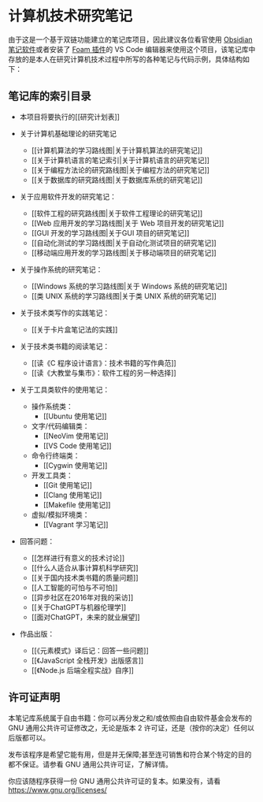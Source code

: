 # 计算机技术研究笔记

由于这是一个基于双链功能建立的笔记库项目，因此建议各位看官使用 [Obsidian 笔记软件](https://obsidian.md/)或者安装了 [Foam 插件](https://foambubble.github.io/foam/)的 VS Code 编辑器来使用这个项目，该笔记库中存放的是本人在研究计算机技术过程中所写的各种笔记与代码示例，具体结构如下：

## 笔记库的索引目录

- 本项目将要执行的[[研究计划表]]

- 关于计算机基础理论的研究笔记
  - [[计算机算法的学习路线图|关于计算机算法的研究笔记]]
  - [[关于计算机语言的笔记索引|关于计算机语言的研究笔记]]
  - [[关于编程方法论的研究路线图|关于编程方法的研究笔记]]
  - [[关于数据库的研究路线图|关于数据库系统的研究笔记]]

- 关于应用软件开发的研究笔记：
  - [[软件工程的研究路线图|关于软件工程理论的研究笔记]]
  - [[Web 应用开发的学习路线图|关于 Web 项目开发的研究笔记]]
  - [[GUI 开发的学习路线图|关于GUI 项目的研究笔记]]
  - [[自动化测试的学习路线图|关于自动化测试项目的研究笔记]]
  - [[移动端应用开发的学习路线图|关于移动端项目的研究笔记]]

- 关于操作系统的研究笔记：
  - [[Windows 系统的学习路线图|关于 Windows 系统的研究笔记]]
  - [[类 UNIX 系统的学习路线图|关于类 UNIX 系统的研究笔记]]

- 关于技术类写作的实践笔记：
  - [[关于卡片盒笔记法的实践]]

- 关于技术类书籍的阅读笔记：
  - [[读《C 程序设计语言》：技术书籍的写作典范]]
  - [[读《大教堂与集市》：软件工程的另一种选择]]
  
- 关于工具类软件的使用笔记：
  - 操作系统类：
    - [[Ubuntu 使用笔记]]
  - 文字/代码编辑类：
    - [[NeoVim 使用笔记]]
    - [[VS Code 使用笔记]]
  - 命令行终端类：
    - [[Cygwin 使用笔记]]
  - 开发工具类：
    - [[Git 使用笔记]]
    - [[Clang 使用笔记]]
    - [[Makefile 使用笔记]]
  - 虚拟/模拟环境类：
    - [[Vagrant 学习笔记]]

- 回答问题：
  - [[怎样进行有意义的技术讨论]]
  - [[什么人适合从事计算机科学研究]]
  - [[关于国内技术类书籍的质量问题]]
  - [[人工智能的可怕与不可怕]]
  - [[异步社区在2016年对我的采访]]
  - [[关于ChatGPT与机器伦理学]]
  - [[面对ChatGPT，未来的就业展望]]
- 作品出版：
  - [[《元素模式》译后记：回答一些问题]]
  - [[《JavaScript 全栈开发》出版感言]]
  - [[《Node.js 后端全程实战》自序]]

## 许可证声明

本笔记库系统属于自由书籍：你可以再分发之和/或依照由自由软件基金会发布的 GNU 通用公共许可证修改之，无论是版本 2 许可证，还是（按你的决定）任何以后版都可以。

发布该程序是希望它能有用，但是并无保障;甚至连可销售和符合某个特定的目的都不保证。请参看 GNU 通用公共许可证，了解详情。

你应该随程序获得一份 GNU 通用公共许可证的复本。如果没有，请看 <https://www.gnu.org/licenses/>
